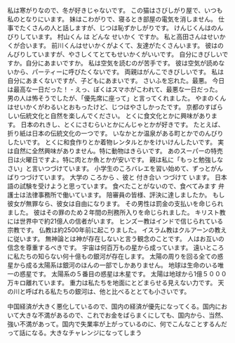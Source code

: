 私は寒がりなので、冬が好きじゃないです。
この猫はさびしがり屋で、いつも私のとなりにいます。
妹はこわがりで、寝るとき部屋の電気を消しません。
仕事でたくさんの人と話しますが、じつは恥ずかしがりです。
けんじくんはのんびりしています。
村山くん は どんな せいかく ですか。
私と高田さんはせいかくが合います。
前川くんはせいかくがよくて、友達がたくさんいます。
彼はのんびりしていますが、やさしくてとてもせいかくがいいです。
自分にきびしいですか。自分にあまいですか。
私は空気を読むのが苦手です。
彼は空気が読めないから、パーティーに呼びたくないです。
両親はがんこできびしいです。
私は自分にあまくないですが、子どもにあまいです。
さいふを忘れた。最悪。
今日は最高な一日だった！ - えっ、ぼくはスマホがこわれて、最悪な一日だった。
男の人は怖そうでしたが、「優先席に座って」と言ってくれました。
やまのくんはせいかくがわるいとおもったけど、じつはやさしかったです。
京都のすばらしい伝統文化と自然を楽しんでください。
とくに食文化とかに興味があります。
日本のれきし、とくにさむらいとかにんじゃとかが好きです。
たとえば、折り紙は日本の伝統文化の一つです。
いなかとか温泉がある町とかでのんびりしたいです。
とくに和食作りとか着物レンタルとかをけいけんしたいです。
実は自然に全然興味がありません。特に動物はきらいです。
あのスーパーの特売日は火曜日ですよ。特に肉とか魚とかが安いです。
親は私に「もっと勉強しなさい」と言いつづけています。
小学生のころバレエを習い始めて、ずっとがんばりつづけています。
大学の ころから 、彼と 付き合い つづけて います。
日本語の試験を受けようと思っています。
食べたことがないので、食べてみます
弁護士は法律事務所で働いています。
陪審員の皆様、評決に達しましたか。
もし彼女が無罪なら、彼女は自由になります。
その男性は罰金の支払いを命じられました。
彼はその罪のため２年間の刑務所入りを命じられました。
キリスト教には世界中で約21億人の信者がいます。
ヒンズー教はインドで信じられている宗教です。
仏教は約2500年前に起こりました。
イスラム教はクルアーンの教えに従います。
無神論とは神が存在しないと言う観念のことです。
人はお互いの信念を尊重するべきです。
宇宙は何百万もの星から成っています。
遠いところに私たちの知らない何十億もの銀河が存在します。
太陽の周りを回る全ての惑星から成る太陽系は銀河のほんの一部でしかありません。
地球は生命のいる唯一の惑星です。
太陽系の５番目の惑星は木星です。
太陽は地球から1億５０００万キロ離れています。
重力は私たちを地面にとどまらせる見えない力です。
天の川と呼ばれる私たちの銀河は、他と比べるととても小さいです。

中国経済が大きく悪化しているので、国内の経済が優先になってくる。国内において大きな不満があるので、これでお金をばらまくにしても、国内から、当然、強い不満があって。国内で失業率が上がっているのに、何でこんなことするんだって話になる。大きなチャレンジになってしまう




